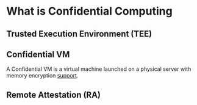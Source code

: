 # What is Confidential Computing

## Trusted Execution Environment (TEE)

## Confidential VM
A Confidential VM is a virtual machine launched on a physical server with memory encryption [support](supported-setups.md).

## Remote Attestation (RA)